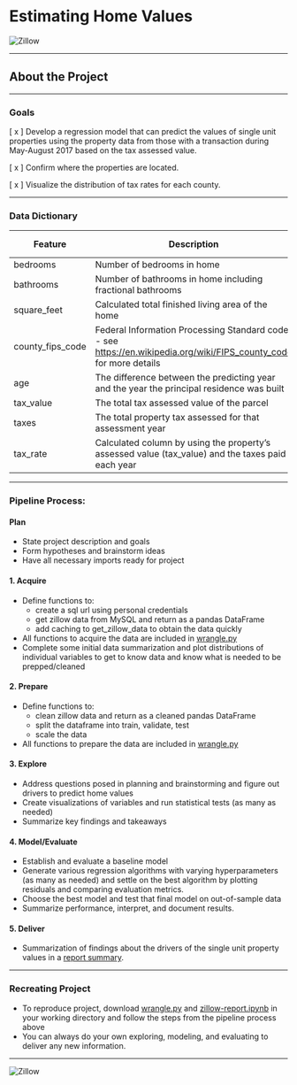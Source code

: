 # Estimating Home Values 
![Zillow](https://1000logos.net/wp-content/uploads/2017/11/Color-Zillow-Logo.jpg)
****

## About the Project

****

### Goals

[ x ] Develop a regression model that can predict the values of single unit properties using the property data from those with a transaction during May-August 2017 based on the tax assessed value.



[ x ] Confirm where the properties are located.




[ x ] Visualize the distribution of tax rates for each county.

**** 

### Data Dictionary

Feature      | Description   | Data Type
------------ | ------------- | ------------
bedrooms |  Number of bedrooms in home  | int 
bathrooms | Number of bathrooms in home including fractional bathrooms | float
square_feet |  Calculated total finished living area of the home  | int 
county_fips_code |  Federal Information Processing Standard code -  see https://en.wikipedia.org/wiki/FIPS_county_code for more details | int
age |  The difference between the predicting year and the year the principal residence was built  | int
tax_value | The total tax assessed value of the parcel | int
taxes | The total property tax assessed for that assessment year | float
tax_rate | Calculated column by using the property’s assessed value (tax_value) and the taxes paid each year | float

****

### Pipeline Process:

#### Plan
- State project description and goals
- Form hypotheses and brainstorm ideas
- Have all necessary imports ready for project

#### 1. Acquire
- Define functions to:
    - create a sql url using personal credentials
    - get zillow data from MySQL and return as a pandas DataFrame
    - add caching to get_zillow_data to obtain the data quickly
- All functions to acquire the data are included in [wrangle.py](https://github.com/aliciag92/regression-project/blob/main/wrangle.py)
- Complete some initial data summarization and plot distributions of individual variables to get to know data and know what is needed to be prepped/cleaned

#### 2. Prepare
- Define functions to:
    - clean zillow data and return as a cleaned pandas DataFrame
    - split the dataframe into train, validate, test 
    - scale the data
- All functions to prepare the data are included in [wrangle.py](https://github.com/aliciag92/regression-project/blob/main/wrangle.py)

#### 3. Explore
- Address questions posed in planning and brainstorming and figure out drivers to predict home values
- Create visualizations of variables and run statistical tests (as many as needed)
- Summarize key findings and takeaways

#### 4. Model/Evaluate
- Establish and evaluate a baseline model
- Generate various regression algorithms with varying hyperparameters (as many as needed) and settle on the best algorithm by plotting residuals and comparing evaluation metrics.
- Choose the best model and test that final model on out-of-sample data
- Summarize performance, interpret, and document results.

#### 5. Deliver
- Summarization of findings about the drivers of the single unit property values in a [report summary](https://docs.google.com/presentation/d/1z8M6uMmNz0o89Z0B0laBm0DcDtgUHr0YVfXxqvU4460/edit?usp=sharing). 


****

### Recreating Project
- To reproduce project, download [wrangle.py](https://github.com/aliciag92/regression-project/blob/main/wrangle.py) and [zillow-report.ipynb](https://github.com/aliciag92/regression-project/blob/main/zillow-report.ipynb) in your working directory and follow the steps from the pipeline process above
- You can always do your own exploring, modeling, and evaluating to deliver any new information.

****
![Zillow](https://1000logos.net/wp-content/uploads/2017/11/Color-Zillow-Logo.jpg)
